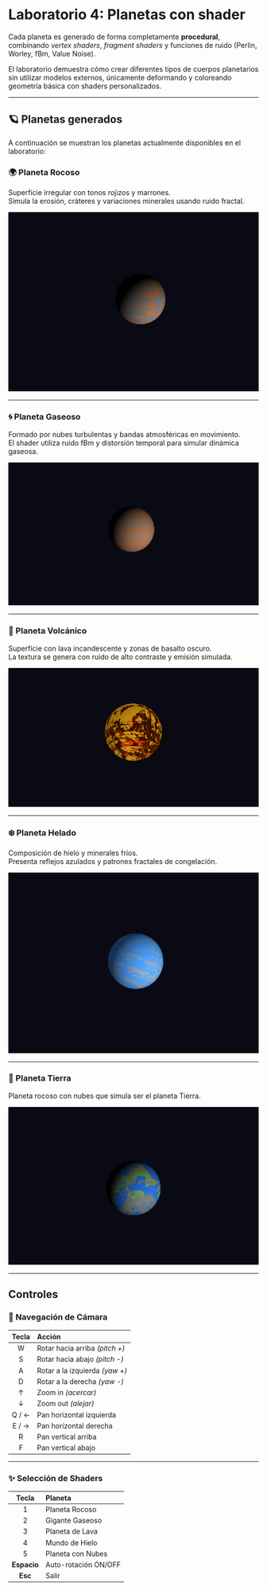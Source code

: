 # Laboratorio 4: Planetas con shader

Cada planeta es generado de forma completamente **procedural**, combinando *vertex shaders*, *fragment shaders* y funciones de ruido (Perlin, Worley, fBm, Value Noise).

El laboratorio demuestra cómo crear diferentes tipos de cuerpos planetarios sin utilizar modelos externos, únicamente deformando y coloreando geometría básica con shaders personalizados.

---

## 🪐 Planetas generados

A continuación se muestran los planetas actualmente disponibles en el laboratorio:

### 🌍 Planeta Rocoso
Superficie irregular con tonos rojizos y marrones.  
Simula la erosión, cráteres y variaciones minerales usando ruido fractal.

![Planeta rocoso](img/rocky_planet.png)

---

### 🌀 Planeta Gaseoso
Formado por nubes turbulentas y bandas atmosféricas en movimiento.  
El shader utiliza ruido fBm y distorsión temporal para simular dinámica gaseosa.

![Planeta gaseoso](img/gas_planet.png)

---

### 🌋 Planeta Volcánico
Superficie con lava incandescente y zonas de basalto oscuro.  
La textura se genera con ruido de alto contraste y emisión simulada.

![Planeta volcánico](img/lava_planet.png)

---

### ❄️ Planeta Helado
Composición de hielo y minerales fríos.  
Presenta reflejos azulados y patrones fractales de congelación.

![Planeta helado](img/iced_planet.png)

---

### 💫 Planeta Tierra
Planeta rocoso con nubes que simula ser el planeta Tierra.  

![Planeta Tierra](img/earth_planet.png)

---

## Controles

### 🧭 Navegación de Cámara

| **Tecla** | **Acción** |
|:----------:|:-----------|
| W | Rotar hacia arriba *(pitch +)* |
| S | Rotar hacia abajo *(pitch -)* |
| A | Rotar a la izquierda *(yaw +)* |
| D | Rotar a la derecha *(yaw -)* |
| ↑ | Zoom in *(acercar)* |
| ↓ | Zoom out *(alejar)* |
| Q / ← | Pan horizontal izquierda |
| E / → | Pan horizontal derecha |
| R | Pan vertical arriba |
| F | Pan vertical abajo |

---

### ✨ Selección de Shaders

| **Tecla** | **Planeta** |
|:----------:|:------------|
| 1 | Planeta Rocoso |
| 2 | Gigante Gaseoso |
| 3 | Planeta de Lava |
| 4 | Mundo de Hielo |
| 5 | Planeta con Nubes |
| **Espacio** | Auto-rotación ON/OFF |
| **Esc** | Salir |

